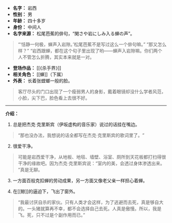 
- **名字：** 岩西
- **性别：** 男
- **年龄：** 四十多岁
- **身份：** 中间人
- **名字来源：** 松尾芭蕉的俳句，“閑さや岩にしみ入る蝉の声”。

> “‘恬静一何极，蝉声入岩隙。’松尾芭蕉不是写过这么一个俳句嘛。”
> “那又怎么样？”
> “岩西跟蝉，都在这个句子里出现了哟——蝉声入岩隙嘛。你们两个人不管怎么折腾，其实本来就是一对。

- **登场作品：** [[《杀手界》]] 
- **相关角色：** [[蝉]]（下属）
- **外表：** 长着张螳螂一般的脸。

> 客厅尽头的门口出现了一个瘦弱男人的身影，戴着眼镜却没什么学者风范，小脸，尖下巴，脸色看上去很不好。

---

**介绍：** 

1. 总是把杰克·克里斯宾（伊坂虚构的音乐家）说过的话挂在嘴边。

> “那也没办法，我想说的话全都写在杰克·克里斯宾的歌词里了。​”

2. 很爱干净。

> 可能是岩西爱干净，从地板、地毯、墙壁、浴室、厕所到天花板都打扫得很干净的缘故吧。因为杰克·克里斯宾说：​“室内的美，会透过身体渗透出来。​”真是无聊。

3. 一方面百般克扣蝉的劳动成果，另一方面又像老父亲一样担心着蝉。

4. 在[[鲸]]的逼迫下，飞出了窗外。

> “我最讨厌自杀的家伙。只有人类才会这样，为了逃避而去死，真是够自大的。一头猪就算再不幸，都不会选择自己去死。人真是傲慢。所以，我是飞。死，只不过是个副作用而已。”